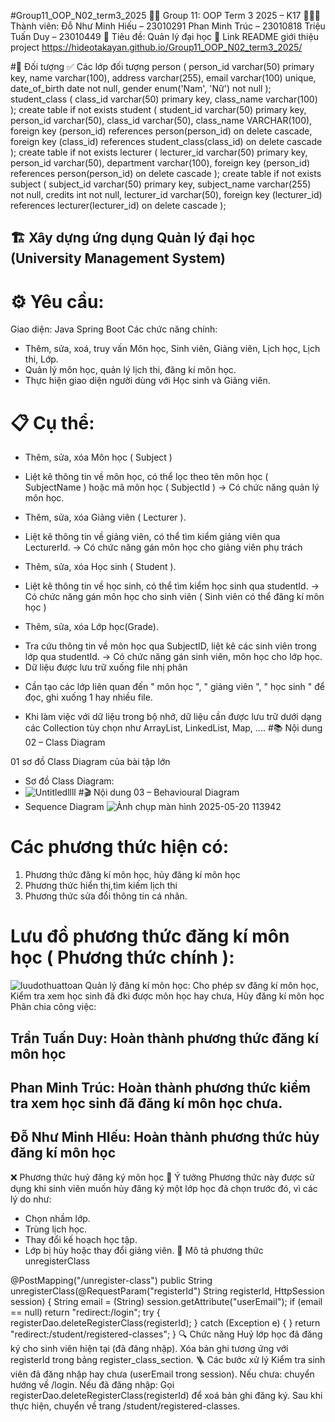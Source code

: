 #Group11_OOP_N02_term3_2025
👨‍🎓 Group 11: OOP Term 3 2025 – K17
🧑‍🤝‍🧑 Thành viên:
Đỗ Như Minh Hiếu – 23010291
Phan Minh Trúc – 23010818
Triệu Tuấn Duy – 23010449
📌 Tiêu đề: Quản lý đại học
🔗 Link README giới thiệu project
https://hideotakayan.github.io/Group11_OOP_N02_term3_2025/

#🎯 Đối tượng
✅ Các lớp đối tượng
person (
    person_id varchar(50) primary key,
    name varchar(100),
    address varchar(255),
    email varchar(100) unique,
    date_of_birth date not null,
    gender enum('Nam', 'Nữ') not null
);
student_class (
    class_id varchar(50) primary key,
    class_name varchar(100)
);
create table if not exists student (
    student_id varchar(50) primary key,
    person_id varchar(50),
    class_id varchar(50),
	class_name VARCHAR(100),
    foreign key (person_id) references person(person_id) on delete cascade,
    foreign key (class_id) references student_class(class_id) on delete cascade
);
create table if not exists lecturer (
    lecturer_id varchar(50) primary key,
    person_id varchar(50),
    department varchar(100),
    foreign key (person_id) references person(person_id) on delete cascade
);
create table if not exists subject (
    subject_id varchar(50) primary key,
    subject_name varchar(255) not null,
    credits int not null,
    lecturer_id varchar(50),
    foreign key (lecturer_id) references lecturer(lecturer_id) on delete cascade
);

## 🏗️ Xây dựng ứng dụng Quản lý đại học (University Management System)
# ⚙️ Yêu cầu:
Giao diện: Java Spring Boot
Các chức năng chính:
 - Thêm, sửa, xoá, truy vấn Môn học, Sinh viên, Giảng viên, Lịch học, Lịch thi, Lớp.
 - Quản lý môn học, quản lý lịch thi, đăng kí môn học.
 - Thực hiện giao diện người dùng với Học sinh và Giảng viên.
# 📋 Cụ thể:
- Thêm, sửa, xóa Môn học ( Subject )
* Liệt kê thông tin về môn học, có thể lọc theo tên môn học ( SubjectName ) hoặc mã môn học ( SubjectId )
  -> Có chức năng quản lý môn học.
- Thêm, sửa, xóa Giảng viên ( Lecturer ).
* Liệt kê thông tin về giảng viên, có thể tìm kiểm giảng viên qua LecturerId.
  -> Có chức năng gán môn học cho giảng viên phụ trách
- Thêm, sửa, xóa Học sinh ( Student ).
* Liệt kê thông tin về học sinh, có thể tìm kiểm học sinh qua studentId.
  -> Có chức năng gán môn học cho sinh viên ( Sinh viên có thể đăng kí môn học )
- Thêm, sửa, xóa Lớp học(Grade).
* Tra cứu thông tin về môn học qua SubjectID, liệt kê các sinh viên trong lớp qua studentId.
  -> Có chức năng gán sinh viên, môn học cho lớp học.
* Dữ liệu được lưu trữ xuống file nhị phân
- Cần tạo các lớp liên quan đến " môn học ", " giảng viên ", " học sinh " để đọc, ghi xuống 1 hay nhiều file.
* Khi làm việc với dữ liệu trong bộ nhớ, dữ liệu cần được lưu trữ dưới dạng các Collection tùy chọn như ArrayList, LinkedList, Map, ....
#📚 Nội dung 02 – Class Diagram

01 sơ đồ Class Diagram của bài tập lớn

- Sơ đồ Class Diagram:
- ![Untitledllll](https://github.com/user-attachments/assets/b6ddcb33-e368-4b1a-a1a5-7c7e37983b71)
#🎬 Nội dung 03 – Behavioural Diagram
- Sequence Diagram ![Ảnh chụp màn hình 2025-05-20 113942](https://github.com/user-attachments/assets/ae52c239-d422-4f8f-9c4b-05a7d7ea7ccb)
# Các phương thức hiện có:
1. Phương thức đăng kí môn học, hủy đăng kí môn học
2. Phương thức hiển thị,tìm kiếm lịch thi
3. Phương thức sửa đổi thông tin cá nhân.
# Lưu đồ phương thức đăng kí môn học ( Phương thức chính ):
![luudothuattoan](https://github.com/user-attachments/assets/4a3a7d8e-fbe3-446e-89c8-60d6e76fc119)
Quản lý đăng kí môn học: Cho phép sv đăng kí môn học, Kiểm tra xem học sinh đã đki được môn học hay chưa, Hủy đăng kí môn học
Phân chia công việc:
## Trần Tuấn Duy: Hoàn thành phương thức đăng kí môn học
## Phan Minh Trúc: Hoàn thành phương thức kiểm tra xem học sinh đã đăng kí môn học chưa.
## Đỗ Như Minh HIếu: Hoàn thành phương thức hủy đăng kí môn học
❌ Phương thức huỷ đăng ký môn học
🧩 Ý tưởng
Phương thức này được sử dụng khi sinh viên muốn hủy đăng ký một lớp học đã chọn trước đó, vì các lý do như:
 - Chọn nhầm lớp.
 - Trùng lịch học.
 - Thay đổi kế hoạch học tập.
 - Lớp bị hủy hoặc thay đổi giảng viên.
🧾 Mô tả phương thức unregisterClass

@PostMapping("/unregister-class")
public String unregisterClass(@RequestParam("registerId") String registerId, HttpSession session) {
    String email = (String) session.getAttribute("userEmail");
    if (email == null)
        return "redirect:/login";
    try {
        registerDao.deleteRegisterClass(registerId);
    } catch (Exception e) {
    }
    return "redirect:/student/registered-classes";
}
🔍 Chức năng
Huỷ lớp học đã đăng ký cho sinh viên hiện tại (đã đăng nhập).
Xóa bản ghi tương ứng với registerId trong bảng register_class_section.
🪜 Các bước xử lý
Kiểm tra sinh viên đã đăng nhập hay chưa (userEmail trong session).
Nếu chưa: chuyển hướng về /login.
Nếu đã đăng nhập:
Gọi registerDao.deleteRegisterClass(registerId) để xoá bản ghi đăng ký.
Sau khi thực hiện, chuyển về trang /student/registered-classes.




